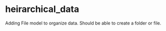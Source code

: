 # heirarchical_data

Adding File model to organize data.  Should be able to create a folder or file.
